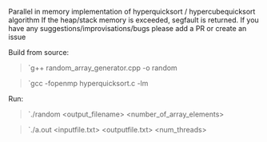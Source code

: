 Parallel in memory implementation of hyperquicksort / hypercubequicksort algorithm
If the heap/stack memory is exceeded, segfault is returned. 
If you have any suggestions/improvisations/bugs please add a PR or create an issue

Build from source:
>`g++ random_array_generator.cpp -o random

>`gcc -fopenmp hyperquicksort.c -lm

Run:
>`./random <output_filename> <number_of_array_elements>

>`./a.out <inputfile.txt> <outputfile.txt> <num_threads>